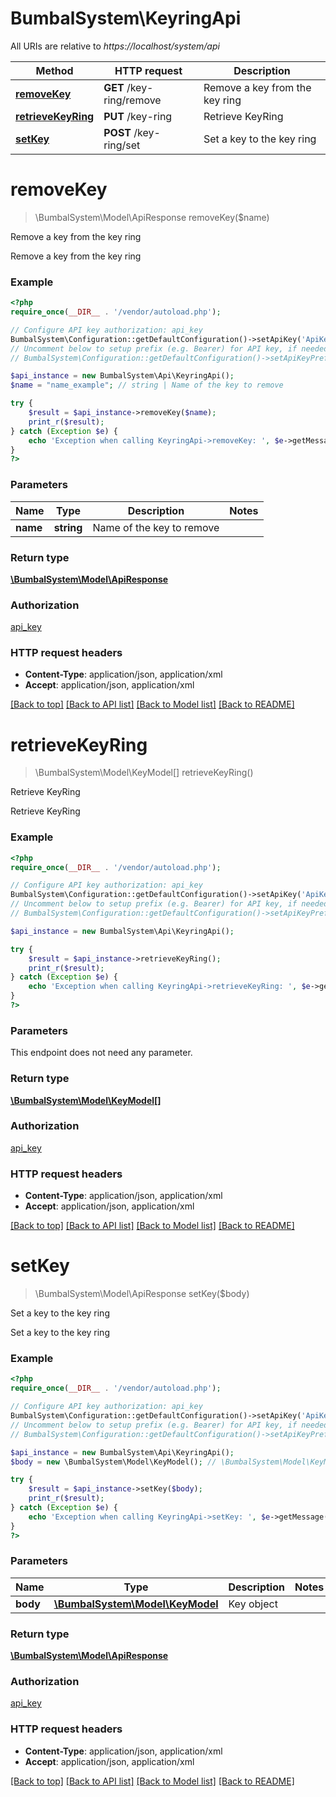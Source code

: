 # BumbalSystem\KeyringApi

All URIs are relative to *https://localhost/system/api*

Method | HTTP request | Description
------------- | ------------- | -------------
[**removeKey**](KeyringApi.md#removeKey) | **GET** /key-ring/remove | Remove a key from the key ring
[**retrieveKeyRing**](KeyringApi.md#retrieveKeyRing) | **PUT** /key-ring | Retrieve KeyRing
[**setKey**](KeyringApi.md#setKey) | **POST** /key-ring/set | Set a key to the key ring


# **removeKey**
> \BumbalSystem\Model\ApiResponse removeKey($name)

Remove a key from the key ring

Remove a key from the key ring

### Example
```php
<?php
require_once(__DIR__ . '/vendor/autoload.php');

// Configure API key authorization: api_key
BumbalSystem\Configuration::getDefaultConfiguration()->setApiKey('ApiKey', 'YOUR_API_KEY');
// Uncomment below to setup prefix (e.g. Bearer) for API key, if needed
// BumbalSystem\Configuration::getDefaultConfiguration()->setApiKeyPrefix('ApiKey', 'Bearer');

$api_instance = new BumbalSystem\Api\KeyringApi();
$name = "name_example"; // string | Name of the key to remove

try {
    $result = $api_instance->removeKey($name);
    print_r($result);
} catch (Exception $e) {
    echo 'Exception when calling KeyringApi->removeKey: ', $e->getMessage(), PHP_EOL;
}
?>
```

### Parameters

Name | Type | Description  | Notes
------------- | ------------- | ------------- | -------------
 **name** | **string**| Name of the key to remove |

### Return type

[**\BumbalSystem\Model\ApiResponse**](../Model/ApiResponse.md)

### Authorization

[api_key](../../README.md#api_key)

### HTTP request headers

 - **Content-Type**: application/json, application/xml
 - **Accept**: application/json, application/xml

[[Back to top]](#) [[Back to API list]](../../README.md#documentation-for-api-endpoints) [[Back to Model list]](../../README.md#documentation-for-models) [[Back to README]](../../README.md)

# **retrieveKeyRing**
> \BumbalSystem\Model\KeyModel[] retrieveKeyRing()

Retrieve KeyRing

Retrieve KeyRing

### Example
```php
<?php
require_once(__DIR__ . '/vendor/autoload.php');

// Configure API key authorization: api_key
BumbalSystem\Configuration::getDefaultConfiguration()->setApiKey('ApiKey', 'YOUR_API_KEY');
// Uncomment below to setup prefix (e.g. Bearer) for API key, if needed
// BumbalSystem\Configuration::getDefaultConfiguration()->setApiKeyPrefix('ApiKey', 'Bearer');

$api_instance = new BumbalSystem\Api\KeyringApi();

try {
    $result = $api_instance->retrieveKeyRing();
    print_r($result);
} catch (Exception $e) {
    echo 'Exception when calling KeyringApi->retrieveKeyRing: ', $e->getMessage(), PHP_EOL;
}
?>
```

### Parameters
This endpoint does not need any parameter.

### Return type

[**\BumbalSystem\Model\KeyModel[]**](../Model/KeyModel.md)

### Authorization

[api_key](../../README.md#api_key)

### HTTP request headers

 - **Content-Type**: application/json, application/xml
 - **Accept**: application/json, application/xml

[[Back to top]](#) [[Back to API list]](../../README.md#documentation-for-api-endpoints) [[Back to Model list]](../../README.md#documentation-for-models) [[Back to README]](../../README.md)

# **setKey**
> \BumbalSystem\Model\ApiResponse setKey($body)

Set a key to the key ring

Set a key to the key ring

### Example
```php
<?php
require_once(__DIR__ . '/vendor/autoload.php');

// Configure API key authorization: api_key
BumbalSystem\Configuration::getDefaultConfiguration()->setApiKey('ApiKey', 'YOUR_API_KEY');
// Uncomment below to setup prefix (e.g. Bearer) for API key, if needed
// BumbalSystem\Configuration::getDefaultConfiguration()->setApiKeyPrefix('ApiKey', 'Bearer');

$api_instance = new BumbalSystem\Api\KeyringApi();
$body = new \BumbalSystem\Model\KeyModel(); // \BumbalSystem\Model\KeyModel | Key object

try {
    $result = $api_instance->setKey($body);
    print_r($result);
} catch (Exception $e) {
    echo 'Exception when calling KeyringApi->setKey: ', $e->getMessage(), PHP_EOL;
}
?>
```

### Parameters

Name | Type | Description  | Notes
------------- | ------------- | ------------- | -------------
 **body** | [**\BumbalSystem\Model\KeyModel**](../Model/KeyModel.md)| Key object |

### Return type

[**\BumbalSystem\Model\ApiResponse**](../Model/ApiResponse.md)

### Authorization

[api_key](../../README.md#api_key)

### HTTP request headers

 - **Content-Type**: application/json, application/xml
 - **Accept**: application/json, application/xml

[[Back to top]](#) [[Back to API list]](../../README.md#documentation-for-api-endpoints) [[Back to Model list]](../../README.md#documentation-for-models) [[Back to README]](../../README.md)

